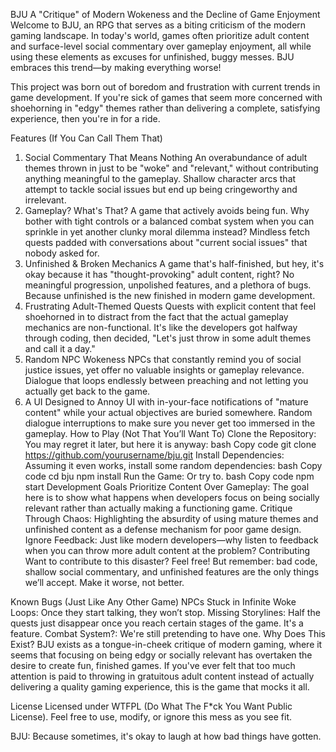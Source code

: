 BJU
A "Critique" of Modern Wokeness and the Decline of Game Enjoyment
Welcome to BJU, an RPG that serves as a biting criticism of the modern gaming landscape. In today's world, games often prioritize adult content and surface-level social commentary over gameplay enjoyment, all while using these elements as excuses for unfinished, buggy messes. BJU embraces this trend—by making everything worse!

This project was born out of boredom and frustration with current trends in game development. If you're sick of games that seem more concerned with shoehorning in "edgy" themes rather than delivering a complete, satisfying experience, then you're in for a ride.

Features (If You Can Call Them That)
1. Social Commentary That Means Nothing
An overabundance of adult themes thrown in just to be "woke" and "relevant," without contributing anything meaningful to the gameplay.
Shallow character arcs that attempt to tackle social issues but end up being cringeworthy and irrelevant.
2. Gameplay? What's That?
A game that actively avoids being fun. Why bother with tight controls or a balanced combat system when you can sprinkle in yet another clunky moral dilemma instead?
Mindless fetch quests padded with conversations about "current social issues" that nobody asked for.
3. Unfinished & Broken Mechanics
A game that's half-finished, but hey, it's okay because it has "thought-provoking" adult content, right?
No meaningful progression, unpolished features, and a plethora of bugs. Because unfinished is the new finished in modern game development.
4. Frustrating Adult-Themed Quests
Quests with explicit content that feel shoehorned in to distract from the fact that the actual gameplay mechanics are non-functional.
It's like the developers got halfway through coding, then decided, "Let's just throw in some adult themes and call it a day."
5. Random NPC Wokeness
NPCs that constantly remind you of social justice issues, yet offer no valuable insights or gameplay relevance.
Dialogue that loops endlessly between preaching and not letting you actually get back to the game.
6. A UI Designed to Annoy
UI with in-your-face notifications of "mature content" while your actual objectives are buried somewhere.
Random dialogue interruptions to make sure you never get too immersed in the gameplay.
How to Play (Not That You’ll Want To)
Clone the Repository: You may regret it later, but here it is anyway:
bash
Copy code
git clone https://github.com/yourusername/bju.git
Install Dependencies: Assuming it even works, install some random dependencies:
bash
Copy code
cd bju
npm install
Run the Game: Or try to.
bash
Copy code
npm start
Development Goals
Prioritize Content Over Gameplay: The goal here is to show what happens when developers focus on being socially relevant rather than actually making a functioning game.
Critique Through Chaos: Highlighting the absurdity of using mature themes and unfinished content as a defense mechanism for poor game design.
Ignore Feedback: Just like modern developers—why listen to feedback when you can throw more adult content at the problem?
Contributing
Want to contribute to this disaster? Feel free! But remember: bad code, shallow social commentary, and unfinished features are the only things we’ll accept. Make it worse, not better.

Known Bugs (Just Like Any Other Game)
 NPCs Stuck in Infinite Woke Loops: Once they start talking, they won’t stop.
 Missing Storylines: Half the quests just disappear once you reach certain stages of the game. It's a feature.
 Combat System?: We're still pretending to have one.
Why Does This Exist?
BJU exists as a tongue-in-cheek critique of modern gaming, where it seems that focusing on being edgy or socially relevant has overtaken the desire to create fun, finished games. If you've ever felt that too much attention is paid to throwing in gratuitous adult content instead of actually delivering a quality gaming experience, this is the game that mocks it all.

License
Licensed under WTFPL (Do What The F*ck You Want Public License). Feel free to use, modify, or ignore this mess as you see fit.

BJU: Because sometimes, it's okay to laugh at how bad things have gotten.
